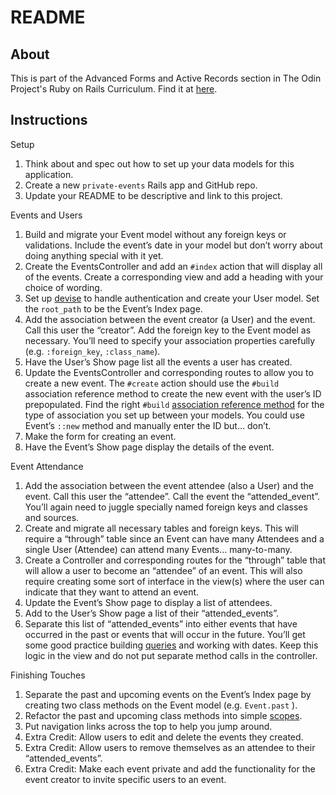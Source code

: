 # README

## About 
This is part of the Advanced Forms and Active Records section in The Odin Project's Ruby on Rails Curriculum. Find it at [here](https://www.theodinproject.com/lessons/ruby-on-rails-private-events).

## Instructions


Setup

  1.  Think about and spec out how to set up your data models for this application.
  2.  Create a new `private-events` Rails app and GitHub repo.
  3.  Update your README to be descriptive and link to this project.

Events and Users

  1.  Build and migrate your Event model without any foreign keys or validations. Include the event’s date in your model but don’t worry about doing anything special with it yet.
  2.  Create the EventsController and add an `#index` action that will display all of the events. Create a corresponding view and add a heading with your choice of wording.
  3.  Set up [devise](https://github.com/heartcombo/devise) to handle authentication and create your User model. Set the `root_path` to be the Event’s Index page.
  4.  Add the association between the event creator (a User) and the event. Call this user the “creator”. Add the foreign key to the Event model as necessary. You’ll need to specify your association properties carefully (e.g. `:foreign_key`, `:class_name`).
  5.  Have the User’s Show page list all the events a user has created.
  6.  Update the EventsController and corresponding routes to allow you to create a new event. The `#create` action should use the `#build` association reference method to create the new event with the user’s ID prepopulated. Find the right `#build` [association reference method](https://guides.rubyonrails.org/association_basics.html#detailed-association-reference) for the type of association you set up between your models. You could use Event’s `::new` method and manually enter the ID but… don’t.
  7.  Make the form for creating an event.
  8.  Have the Event’s Show page display the details of the event.

Event Attendance

  1.  Add the association between the event attendee (also a User) and the event. Call this user the “attendee”. Call the event the “attended_event”. You’ll again need to juggle specially named foreign keys and classes and sources.
  2.  Create and migrate all necessary tables and foreign keys. This will require a “through” table since an Event can have many Attendees and a single User (Attendee) can attend many Events… many-to-many.
  3. Create a Controller and corresponding routes for the “through” table that will allow a user to become an “attendee” of an event. This will also require creating some sort of interface in the view(s) where the user can indicate that they want to attend an event.
  4.  Update the Event’s Show page to display a list of attendees.
  5.  Add to the User’s Show page a list of their “attended_events”.
  6.  Separate this list of “attended_events” into either events that have occurred in the past or events that will occur in the future. You’ll get some good practice building [queries](https://guides.rubyonrails.org/active_record_querying.html#array-conditions) and working with dates. Keep this logic in the view and do not put separate method calls in the controller.

Finishing Touches

  1.  Separate the past and upcoming events on the Event’s Index page by creating two class methods on the Event model (e.g. `Event.past` ).
  2.  Refactor the past and upcoming class methods into simple [scopes](https://guides.rubyonrails.org/active_record_querying.html#scopes).
  3.  Put navigation links across the top to help you jump around.
  4.  Extra Credit: Allow users to edit and delete the events they created.
  5.  Extra Credit: Allow users to remove themselves as an attendee to their “attended_events”.
  6.  Extra Credit: Make each event private and add the functionality for the event creator to invite specific users to an event.

